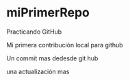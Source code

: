 # miPrimerRepo

Practicando GitHub

Mi primera contribución local para github

Un commit mas dedesde git hub

una actualización mas
